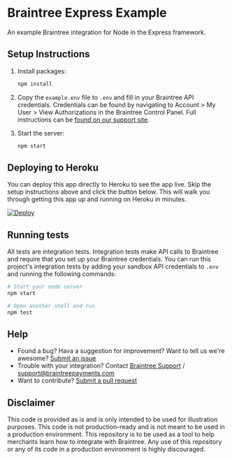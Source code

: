 # Braintree Express Example
An example Braintree integration for Node in the Express framework.

## Setup Instructions

1. Install packages:

   ```sh
   npm install
   ```

2. Copy the `example.env` file to `.env` and fill in your Braintree API credentials. Credentials can be found by navigating to Account > My User > View Authorizations in the Braintree Control Panel. Full instructions can be [found on our support site](https://articles.braintreepayments.com/control-panel/important-gateway-credentials#api-credentials).

3. Start the server:

   ```sh
   npm start
   ```
## Deploying to Heroku

You can deploy this app directly to Heroku to see the app live. Skip the setup instructions above and click the button below. This will walk you through getting this app up and running on Heroku in minutes.

[![Deploy](https://www.herokucdn.com/deploy/button.svg)](https://heroku.com/deploy?template=https://github.com/braintree/braintree_express_example&env[BT_ENVIRONMENT]=sandbox)

## Running tests

All tests are integration tests. Integration tests make API calls to Braintree and require that you set up your Braintree credentials. You can run this project's integration tests by adding your sandbox API credentials to `.env` and running the following commands:

```sh
# Start your node server
npm start

# Open another shell and run
npm test
```

## Help

 * Found a bug? Hava a suggestion for improvement? Want to tell us we're awesome? [Submit an issue](https://github.com/braintree/braintree_rails_example/issues)
 * Trouble with your integration? Contact [Braintree Support](https://support.braintreepayments.com/) / support@braintreepayments.com
 * Want to contribute? [Submit a pull request](https://help.github.com/articles/creating-a-pull-request)

## Disclaimer

This code is provided as is and is only intended to be used for illustration purposes. This code is not production-ready and is not meant to be used in a production environment. This repository is to be used as a tool to help merchants learn how to integrate with Braintree. Any use of this repository or any of its code in a production environment is highly discouraged.
